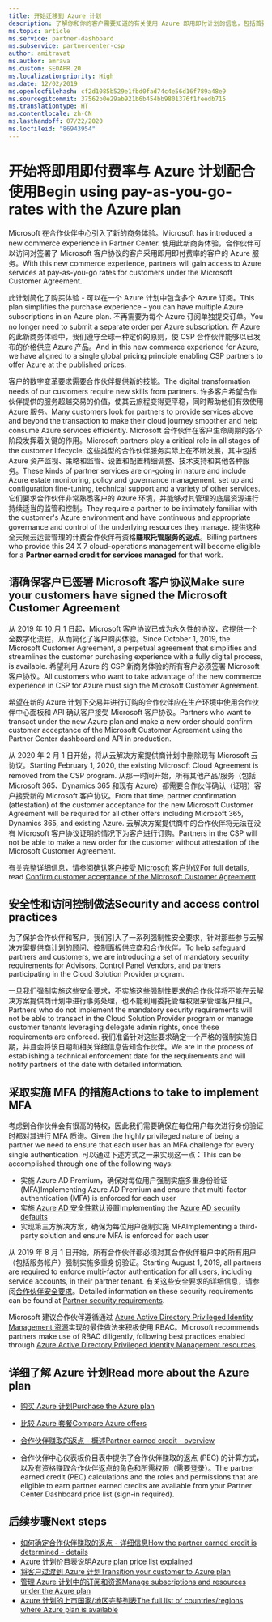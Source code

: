 ```yaml
---
title: 开始迁移到 Azure 计划
description: 了解你和你的客户需要知道的有关使用 Azure 即用即付计划的信息，包括首要步骤、安全预防措施以及入门方式。
ms.topic: article
ms.service: partner-dashboard
ms.subservice: partnercenter-csp
author: amitravat
ms.author: amrava
ms.custom: SEOAPR.20
ms.localizationpriority: High
ms.date: 12/02/2019
ms.openlocfilehash: cf2d1085b529e1fbd0fad74c4e56d16f789a48e9
ms.sourcegitcommit: 37562b0e29ab921b6b454bb9801376f1feedb715
ms.translationtype: HT
ms.contentlocale: zh-CN
ms.lasthandoff: 07/22/2020
ms.locfileid: "86943954"
---
```

# <a name="begin-using-pay-as-you-go-rates-with-the-azure-plan"></a><span data-ttu-id="2a71d-103">开始将即用即付费率与 Azure 计划配合使用</span><span class="sxs-lookup"><span data-stu-id="2a71d-103">Begin using pay-as-you-go-rates with the Azure plan</span></span>

<span data-ttu-id="2a71d-104">Microsoft 在合作伙伴中心引入了新的商务体验。</span><span class="sxs-lookup"><span data-stu-id="2a71d-104">Microsoft has introduced a new commerce experience in Partner Center.</span></span>  <span data-ttu-id="2a71d-105">使用此新商务体验，合作伙伴可以访问对签署了 Microsoft 客户协议的客户采用即用即付费率的客户的 Azure 服务。</span><span class="sxs-lookup"><span data-stu-id="2a71d-105">With this new commerce experience, partners will gain access to Azure services at pay-as-you-go rates for customers under the Microsoft Customer Agreement.</span></span>

<span data-ttu-id="2a71d-106">此计划简化了购买体验 - 可以在一个 Azure 计划中包含多个 Azure 订阅。</span><span class="sxs-lookup"><span data-stu-id="2a71d-106">This plan simplifies the purchase experience - you can have multiple Azure subscriptions in an Azure plan.</span></span> <span data-ttu-id="2a71d-107">不再需要为每个 Azure 订阅单独提交订单。</span><span class="sxs-lookup"><span data-stu-id="2a71d-107">You no longer need to submit a separate order per Azure subscription.</span></span> <span data-ttu-id="2a71d-108">在 Azure 的此新商务体验中，我们遵守全球一种定价的原则，使 CSP 合作伙伴能够以已发布的价格供应 Azure 产品。</span><span class="sxs-lookup"><span data-stu-id="2a71d-108">And in this new commerce experience for Azure, we have aligned to a single global pricing principle enabling CSP partners to offer Azure at the published prices.</span></span>

<span data-ttu-id="2a71d-109">客户的数字变革要求需要合作伙伴提供新的技能。</span><span class="sxs-lookup"><span data-stu-id="2a71d-109">The digital transformation needs of our customers require new skills from partners.</span></span> <span data-ttu-id="2a71d-110">许多客户希望合作伙伴提供的服务超越交易的价值，使其云旅程变得更平稳，同时帮助他们有效使用 Azure 服务。</span><span class="sxs-lookup"><span data-stu-id="2a71d-110">Many customers look for partners to provide services above and beyond the transaction to make their cloud journey smoother and help consume Azure services efficiently.</span></span> <span data-ttu-id="2a71d-111">Microsoft 合作伙伴在客户生命周期的各个阶段发挥着关键的作用。</span><span class="sxs-lookup"><span data-stu-id="2a71d-111">Microsoft partners play a critical role in all stages of the customer lifecycle.</span></span> <span data-ttu-id="2a71d-112">这些类型的合作伙伴服务实际上在不断发展，其中包括 Azure 资产监视、策略和监管、设置和配置精细调整、技术支持和其他各种服务。</span><span class="sxs-lookup"><span data-stu-id="2a71d-112">These kinds of partner services are on-going in nature and include Azure estate monitoring, policy and governance management, set up and configuration fine-tuning, technical support and a variety of other services.</span></span> <span data-ttu-id="2a71d-113">它们要求合作伙伴非常熟悉客户的 Azure 环境，并能够对其管理的底层资源进行持续适当的监管和控制。</span><span class="sxs-lookup"><span data-stu-id="2a71d-113">They require a partner to be intimately familiar with the customer's Azure environment and have continuous and appropriate governance and control of the underlying resources they manage.</span></span> <span data-ttu-id="2a71d-114">提供这种全天候云运营管理的计费合作伙伴有资格**赚取托管服务的返点**。</span><span class="sxs-lookup"><span data-stu-id="2a71d-114">Billing partners who provide this 24 X 7 cloud-operations management will become eligible for a **Partner earned credit for services managed** for that work.</span></span>

## <a name="make-sure-your-customers-have-signed-the-microsoft-customer-agreement"></a><span data-ttu-id="2a71d-115">请确保客户已签署 Microsoft 客户协议</span><span class="sxs-lookup"><span data-stu-id="2a71d-115">Make sure your customers have signed the Microsoft Customer Agreement</span></span>

<span data-ttu-id="2a71d-116">从 2019 年 10 月 1 日起，Microsoft 客户协议已成为永久性的协议，它提供一个全数字化流程，从而简化了客户购买体验。</span><span class="sxs-lookup"><span data-stu-id="2a71d-116">Since October 1, 2019, the Microsoft Customer Agreement, a perpetual agreement that simplifies and streamlines the customer purchasing experience with a fully digital process, is available.</span></span> <span data-ttu-id="2a71d-117">希望利用 Azure 的 CSP 新商务体验的所有客户必须签署 Microsoft 客户协议。</span><span class="sxs-lookup"><span data-stu-id="2a71d-117">All customers who want to take advantage of the new commerce experience in CSP for Azure must sign the Microsoft Customer Agreement.</span></span>

<span data-ttu-id="2a71d-118">希望在新的 Azure 计划下交易并进行订购的合作伙伴应在生产环境中使用合作伙伴中心面板和 API 确认客户接受 Microsoft 客户协议。</span><span class="sxs-lookup"><span data-stu-id="2a71d-118">Partners who want to transact under the new Azure plan and make a new order should confirm customer acceptance of the Microsoft Customer Agreement using the Partner Center dashboard and API in production.</span></span>

<span data-ttu-id="2a71d-119">从 2020 年 2 月 1 日开始，将从云解决方案提供商计划中删除现有 Microsoft 云协议。</span><span class="sxs-lookup"><span data-stu-id="2a71d-119">Starting February 1, 2020, the existing Microsoft Cloud Agreement is removed from the CSP program.</span></span> <span data-ttu-id="2a71d-120">从那一时间开始，所有其他产品/服务（包括 Microsoft 365、Dynamics 365 和现有 Azure）都需要合作伙伴确认（证明）客户接受新的 Microsoft 客户协议。</span><span class="sxs-lookup"><span data-stu-id="2a71d-120">From that time, partner confirmation (attestation) of the customer acceptance for the new Microsoft Customer Agreement will be required for all other offers including Microsoft 365, Dynamics 365, and existing Azure.</span></span> <span data-ttu-id="2a71d-121">云解决方案提供商中的合作伙伴将无法在没有 Microsoft 客户协议证明的情况下为客户进行订购。</span><span class="sxs-lookup"><span data-stu-id="2a71d-121">Partners in the CSP will not be able to make a new order for the customer without attestation of the Microsoft Customer Agreement.</span></span>

<span data-ttu-id="2a71d-122">有关完整详细信息，请参阅[确认客户接受 Microsoft 客户协议](confirm-customer-agreement.md)</span><span class="sxs-lookup"><span data-stu-id="2a71d-122">For full details, read [Confirm customer acceptance of the Microsoft Customer Agreement](confirm-customer-agreement.md)</span></span>

## <a name="security-and-access-control-practices"></a><span data-ttu-id="2a71d-123">安全性和访问控制做法</span><span class="sxs-lookup"><span data-stu-id="2a71d-123">Security and access control practices</span></span>

<span data-ttu-id="2a71d-124">为了保护合作伙伴和客户，我们引入了一系列强制性安全要求，针对那些参与云解决方案提供商计划的顾问、控制面板供应商和合作伙伴。</span><span class="sxs-lookup"><span data-stu-id="2a71d-124">To help safeguard partners and customers, we are introducing a set of mandatory security requirements for Advisors, Control Panel Vendors, and partners participating in the Cloud Solution Provider program.</span></span>

<span data-ttu-id="2a71d-125">一旦我们强制实施这些安全要求，不实施这些强制性要求的合作伙伴将不能在云解决方案提供商计划中进行事务处理，也不能利用委托管理权限来管理客户租户。</span><span class="sxs-lookup"><span data-stu-id="2a71d-125">Partners who do not implement the mandatory security requirements will not be able to transact in the Cloud Solution Provider program or manage customer tenants leveraging delegate admin rights, once these requirements are enforced.</span></span> <span data-ttu-id="2a71d-126">我们准备针对这些要求确定一个严格的强制实施日期，并且会将该日期和相关详细信息告知合作伙伴。</span><span class="sxs-lookup"><span data-stu-id="2a71d-126">We are in the process of establishing a technical enforcement date for the requirements and will notify partners of the date with detailed information.</span></span>

## <a name="actions-to-take-to-implement-mfa"></a><span data-ttu-id="2a71d-127">采取实施 MFA 的措施</span><span class="sxs-lookup"><span data-stu-id="2a71d-127">Actions to take to implement MFA</span></span>

<span data-ttu-id="2a71d-128">考虑到合作伙伴会有很高的特权，因此我们需要确保在每位用户每次进行身份验证时都对其进行 MFA 质询。</span><span class="sxs-lookup"><span data-stu-id="2a71d-128">Given the highly privileged nature of being a partner we need to ensure that each user has an MFA challenge for every single authentication.</span></span> <span data-ttu-id="2a71d-129">可以通过下述方式之一来实现这一点：</span><span class="sxs-lookup"><span data-stu-id="2a71d-129">This can be accomplished through one of the following ways:</span></span>

- <span data-ttu-id="2a71d-130">实施 Azure AD Premium，确保对每位用户强制实施多重身份验证 (MFA)</span><span class="sxs-lookup"><span data-stu-id="2a71d-130">Implementing Azure AD Premium and ensure that multi-factor authentication (MFA) is enforced for each user</span></span>
- <span data-ttu-id="2a71d-131">实施 [Azure AD 安全性默认设置](https://docs.microsoft.com/azure/active-directory/conditional-access/concept-conditional-access-security-defaults)</span><span class="sxs-lookup"><span data-stu-id="2a71d-131">Implementing the [Azure AD security defaults](https://docs.microsoft.com/azure/active-directory/conditional-access/concept-conditional-access-security-defaults)</span></span>
- <span data-ttu-id="2a71d-132">实现第三方解决方案，确保为每位用户强制实施 MFA</span><span class="sxs-lookup"><span data-stu-id="2a71d-132">Implementing a third-party solution and ensure MFA is enforced for each user</span></span>

<span data-ttu-id="2a71d-133">从 2019 年 8 月 1 日开始，所有合作伙伴都必须对其合作伙伴租户中的所有用户（包括服务帐户）强制实施多重身份验证。</span><span class="sxs-lookup"><span data-stu-id="2a71d-133">Starting August 1, 2019, all partners are required to enforce multi-factor authentication for all users, including service accounts, in their partner tenant.</span></span> <span data-ttu-id="2a71d-134">有关这些安全要求的详细信息，请参阅[合作伙伴安全要求](partner-security-requirements.md)。</span><span class="sxs-lookup"><span data-stu-id="2a71d-134">Detailed information on these security requirements can be found at [Partner security requirements](partner-security-requirements.md).</span></span>

<span data-ttu-id="2a71d-135">Microsoft 建议合作伙伴遵循通过 [Azure Active Directory Privileged Identity Management 资源](https://docs.microsoft.com/azure/active-directory/privileged-identity-management/pim-configure)实现的最佳做法来积极使用 RBAC。</span><span class="sxs-lookup"><span data-stu-id="2a71d-135">Microsoft recommends partners make use of RBAC diligently, following best practices enabled through [Azure Active Directory Privileged Identity Management resources](https://docs.microsoft.com/azure/active-directory/privileged-identity-management/pim-configure).</span></span>

## <a name="read-more-about-the-azure-plan"></a><span data-ttu-id="2a71d-136">详细了解 Azure 计划</span><span class="sxs-lookup"><span data-stu-id="2a71d-136">Read more about the Azure plan</span></span>

- [<span data-ttu-id="2a71d-137">购买 Azure 计划</span><span class="sxs-lookup"><span data-stu-id="2a71d-137">Purchase the Azure plan</span></span>](purchase-azure-plan.md)

- [<span data-ttu-id="2a71d-138">比较 Azure 套餐</span><span class="sxs-lookup"><span data-stu-id="2a71d-138">Compare Azure offers</span></span>](compare-azure-offers.md)

- [<span data-ttu-id="2a71d-139">合作伙伴赚取的返点 - 概述</span><span class="sxs-lookup"><span data-stu-id="2a71d-139">Partner earned credit - overview</span></span>](partner-earned-credit.md)

- <span data-ttu-id="2a71d-140">合作伙伴中心仪表板价目表中提供了合作伙伴赚取的返点 (PEC) 的计算方式，以及有资格赚取合作伙伴返点的角色和所需权限（需要登录）。</span><span class="sxs-lookup"><span data-stu-id="2a71d-140">The partner earned credit (PEC) calculations and the roles and permissions that are eligible to earn partner earned credits are available from your Partner Center Dashboard price list (sign-in required).</span></span>

## <a name="next-steps"></a><span data-ttu-id="2a71d-141">后续步骤</span><span class="sxs-lookup"><span data-stu-id="2a71d-141">Next steps</span></span> 

- [<span data-ttu-id="2a71d-142">如何确定合作伙伴赚取的返点 - 详细信息</span><span class="sxs-lookup"><span data-stu-id="2a71d-142">How the partner earned credit is determined - details</span></span>](partner-earned-credit-explanation.md)
- [<span data-ttu-id="2a71d-143">Azure 计划价目表说明</span><span class="sxs-lookup"><span data-stu-id="2a71d-143">Azure plan price list explained</span></span>](azure-plan-price-list.md)
- [<span data-ttu-id="2a71d-144">将客户过渡到 Azure 计划</span><span class="sxs-lookup"><span data-stu-id="2a71d-144">Transition your customer to Azure plan</span></span>](azure-plan-transition.md)
- [<span data-ttu-id="2a71d-145">管理 Azure 计划中的订阅和资源</span><span class="sxs-lookup"><span data-stu-id="2a71d-145">Manage subscriptions and resources under the Azure plan</span></span>](azure-plan-manage.md)
- [<span data-ttu-id="2a71d-146">Azure 计划的上市国家/地区完整列表</span><span class="sxs-lookup"><span data-stu-id="2a71d-146">The full list of countries/regions where Azure plan is available</span></span>](https://query.prod.cms.rt.microsoft.com/cms/api/am/binary/RE3QN0x)
